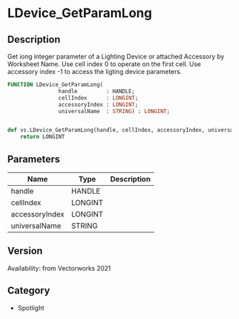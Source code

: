 # LDevice_GetParamLong

## Description
Get iong integer parameter of a Lighting Device or attached Accessory by Worksheet Name. Use cell index 0 to operate on the first cell. Use accessory index -1 to access the ligting device parameters.

```pascal
FUNCTION LDevice_GetParamLong(
				handle         : HANDLE;
				cellIndex      : LONGINT;
				accessoryIndex : LONGINT;
				universalName  : STRING) : LONGINT;
```

```python

def vs.LDevice_GetParamLong(handle, cellIndex, accessoryIndex, universalName):
    return LONGINT
```

## Parameters
|Name|Type|Description|
|---|---|---|
|handle|HANDLE||
|cellIndex|LONGINT||
|accessoryIndex|LONGINT||
|universalName|STRING||

## Version
Availability: from Vectorworks 2021
## Category
* Spotlight

